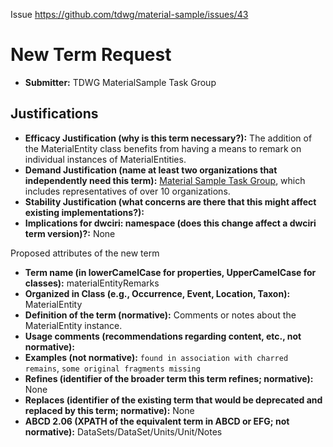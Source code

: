 Issue https://github.com/tdwg/material-sample/issues/43

# New Term Request

* **Submitter:** TDWG MaterialSample Task Group

## Justifications

* **Efficacy Justification (why is this term necessary?):** The addition of the MaterialEntity class benefits from having a means to remark on individual instances of MaterialEntities.
* **Demand Justification (name at least two organizations that independently need this term):** [Material Sample Task Group](https://www.tdwg.org/community/osr/material-sample/), which includes representatives of over 10 organizations.
* **Stability Justification (what concerns are there that this might affect existing implementations?):** 
* **Implications for dwciri: namespace (does this change affect a dwciri term version)?:** None

Proposed attributes of the new term 

* **Term name (in lowerCamelCase for properties, UpperCamelCase for classes):** materialEntityRemarks
* **Organized in Class (e.g., Occurrence, Event, Location, Taxon):** MaterialEntity
* **Definition of the term (normative):** Comments or notes about the MaterialEntity instance.
* **Usage comments (recommendations regarding content, etc., not normative):** 
* **Examples (not normative):** `found in association with charred remains`, `some original fragments missing`
* **Refines (identifier of the broader term this term refines; normative):** None
* **Replaces (identifier of the existing term that would be deprecated and replaced by this term; normative):** None
* **ABCD 2.06 (XPATH of the equivalent term in ABCD or EFG; not normative):** DataSets/DataSet/Units/Unit/Notes
